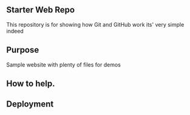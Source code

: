 ## Starter Web Repo

This repository is for showing how Git and GitHub work
its' very simple indeed
## Purpose

Sample website with plenty of files for demos

## How to help.

## Deployment